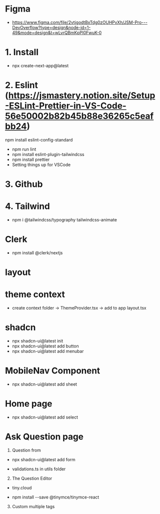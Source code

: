 # Figma

- https://www.figma.com/file/2vtjgodtBxTdg0zOUHPvXh/JSM-Pro---DevOverflow?type=design&node-id=1-49&mode=design&t=wLvrQBmKpPl0FwuK-0

# 1. Install

- npx create-next-app@latest

# 2. Eslint (https://jsmastery.notion.site/Setup-ESLint-Prettier-in-VS-Code-56e50002b82b45b88e36265c5eafbb24)

npm install eslint-config-standard

- npm run lint
- npm install eslint-plugin-tailwindcss
- npm install prettier
- Setting things up for VSCode

# 3. Github

# 4. Tailwind

- npm i @tailwindcss/typography tailwindcss-animate

# Clerk

- npm install @clerk/nextjs

# layout

# theme context

- create context folder -> ThemeProvider.tsx -> add to app layout.tsx

# shadcn

- npx shadcn-ui@latest init
- npx shadcn-ui@latest add button
- npx shadcn-ui@latest add menubar

# MobileNav Component

- npx shadcn-ui@latest add sheet

# Home page

- npx shadcn-ui@latest add select

# Ask Question page

1. Question from

- npx shadcn-ui@latest add form

- validations.ts in utils folder

2. The Question Editor

- tiny.cloud

- npm install --save @tinymce/tinymce-react

3. Custom multiple tags
